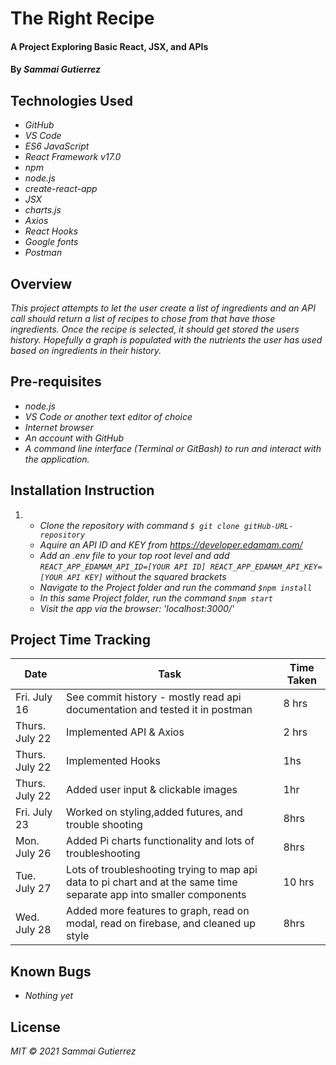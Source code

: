 # The Right Recipe

####  A Project Exploring Basic React, JSX, and APIs

#### By _**Sammai Gutierrez**_

## Technologies Used

* _GitHub_
* _VS Code_
* _ES6 JavaScript_
* _React Framework v17.0_
* _npm_
* _node.js_
* _create-react-app_
* _JSX_
* _charts.js_
* _Axios_
* _React Hooks_
* _Google fonts_
* _Postman_


## Overview

_This project attempts to let the user create a list of ingredients and an API call should return a list of recipes to chose from that have those ingredients. Once the recipe is selected, it should get stored the users history. Hopefully a graph is populated with the nutrients the user has used based on ingredients in their history._

## Pre-requisites

* _node.js_
* _VS Code or another text editor of choice_
* _Internet browser_
* _An account with GitHub_
* _A command line interface (Terminal or GitBash) to run and interact with the application._

## Installation Instruction
1.  
    * _Clone the repository with command `$ git clone gitHub-URL-repository`_
    * _Aquire an API ID and KEY from https://developer.edamam.com/_
    * _Add an .env file to your top root level and add 
    `REACT_APP_EDAMAM_API_ID=[YOUR API ID]
    REACT_APP_EDAMAM_API_KEY=[YOUR API KEY]`
    without the squared brackets_
    * _Navigate to the Project folder and run the command `$npm install`_
    * _In this same Project folder, run the command `$npm start`_
    * _Visit the app via the browser: 'localhost:3000/'_

## Project Time Tracking

| Date      | Task |  Time Taken    |
| ----------- | ----------- | ----------- |
| Fri. July 16 | See commit history - mostly read api documentation and tested it in postman | 8 hrs |
| Thurs. July 22 | Implemented API & Axios | 2 hrs
| Thurs. July 22 | Implemented Hooks | 1hs
| Thurs. July 22 | Added user input & clickable images | 1hr
| Fri. July 23 | Worked on styling,added futures, and trouble shooting | 8hrs
| Mon. July 26 | Added Pi charts functionality and lots of troubleshooting | 8hrs
| Tue. July 27 | Lots of troubleshooting trying to map api data to pi chart and at the same time separate app into smaller components| 10 hrs
| Wed. July 28 | Added more features to graph, read on modal, read on firebase, and cleaned up style | 8hrs


## Known Bugs

* _Nothing yet_

## License

_MIT &copy; 2021 Sammai Gutierrez_
 

